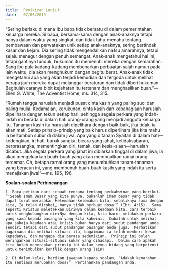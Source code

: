 ```yaml
---
title:  Pemikiran Lanjut
date:   07/06/2019
---
```


“Sering berlaku di mana ibu bapa tidak bersatu di dalam pemerintahan keluarga mereka.  Si bapa, bersama-sama dengan anak-anaknya tetapi hanya dalam waktu yang singkat, dan tidak tahu-menahu tentang pembawaan dan perwatakan unik setiap anak-anaknya, sering bertindak kasar dan kejam.  Dia sering tidak mengendalikan nafsu amarahnya, tetapi selalu menegur dengan penuh semangat.  Anak-anak mengetahui hal ini, tetapi gantinya tunduk, hukuman itu memenuhi mereka dengan kemarahan.  Sang ibu pula kadang-kadang membenarkan perbuatan salah namun pada lain waktu, dia akan menghukum dengan begitu berat.  Anak-anak tidak mengetahui apa yang akan terjadi kemudian dan tergoda untuk melihat berapa jauh mereka dapat melanggar peraturan dan tidak diberi hukuman.  Begitulah caranya bibit kejahatan itu tertanam dan menghasilkan buah.”—Ellen G. White, The Adventist Home, ms. 314, 315.

“Rumah tangga haruslah menjadi pusat cinta kasih yang paling suci dan paling mulia.  Kedamaian, kerukunan, cinta kasih dan kebahagiaan haruslah dipelihara dengan tekun setiap hari, sehingga segala perkara yang indah-indah ini berada di dalam hati orang-orang yang menjadi anggota keluarga itu.  Tanaman kasih itu haruslah dipelihara dengan baik-baik, jika tidak, ia akan mati.  Setiap prinsip-prinsip yang baik harus diperlihara jika kita mahu ia bertumbuh subur di dalam jiwa.  Apa yang ditanam Syaitan di dalam hati—kedengkian, iri hati, buruk sangka, bicara yang jahat, ketidaksabaran, berprasangka, mementingkan diri, tamak, dan kesia-siaan—haruslah dicabut.  Jika segala perkara yang jahat ini dibiarkan tinggal di dalam jiwa, ia akan mengeluarkan buah-buah yang akan membuatkan ramai orang tercemar. Oh, betapa ramai orang yang menumbuhkan tanam-tanaman yang beracun ini, yang membunuh buah-buah kasih yang indah itu serta menajiskan jiwa!”—ms. 195, 196.

**Soalan-soalan Perbincangan**

`1.	Baca petikan dari sebuah rencana tentang perkahwinan yang berikut.  “‘Sebab Imam Besar yang kita punya, bukanlah imam besar yang tidak dapat turut merasakan kelemahan-kelemahan kita, sebaliknya sama dengan kita, Ia telah dicobai, hanya tidak berbuat dosa’” (Ibr. 4:15).  Sama seperti Kristus meletakkan DiriNya dalam keadaan kita, cara terbaik untuk menghubungkan diriNya dengan kita, kita harus melakukan perkara yang sama kepada pasangan yang kita kahwini.  Cubalah untuk melihat apa sahaja keadaan atau krisis bukan hanya dari sudut pandangan anda sendiri tetapi dari sudut pandangan pasangan anda juga.  Perhatikan bagaimana dia melihat situasi itu, bagaimana ia telah memberi kesan kepadanya, dan mengapa dia berasa sedemikian.  Prinsip ini boleh meringankan situasi-situasi sukar yang dihadapi.  Dalam cara apakah kita boleh menerapkan prinsip ini dalam semua bidang yang berpotensi untuk menimbulkan konflik dengan orang lain?`

`2.	Di dalam kelas, berikan jawapan kepada soalan, “Adakah kemarahan itu sentiasa merupakan dosa?”  Pertahankan pandangan anda.`